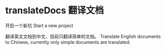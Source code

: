 # translateDocs 翻译文档

开启一个新坑
Start a new project


翻译英文文档到中文，目前只翻译简单的文档。
Translate English documents to Chinese, currently only simple documents are translated.
